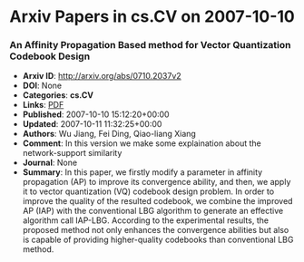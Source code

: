 # Arxiv Papers in cs.CV on 2007-10-10
### An Affinity Propagation Based method for Vector Quantization Codebook Design
- **Arxiv ID**: http://arxiv.org/abs/0710.2037v2
- **DOI**: None
- **Categories**: **cs.CV**
- **Links**: [PDF](http://arxiv.org/pdf/0710.2037v2)
- **Published**: 2007-10-10 15:12:20+00:00
- **Updated**: 2007-10-11 11:32:25+00:00
- **Authors**: Wu Jiang, Fei Ding, Qiao-liang Xiang
- **Comment**: In this version we make some explaination about the network-support
  similarity
- **Journal**: None
- **Summary**: In this paper, we firstly modify a parameter in affinity propagation (AP) to improve its convergence ability, and then, we apply it to vector quantization (VQ) codebook design problem. In order to improve the quality of the resulted codebook, we combine the improved AP (IAP) with the conventional LBG algorithm to generate an effective algorithm call IAP-LBG. According to the experimental results, the proposed method not only enhances the convergence abilities but also is capable of providing higher-quality codebooks than conventional LBG method.



